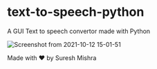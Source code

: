 # text-to-speech-python
A GUI Text to speech convertor made with Python



![Screenshot from 2021-10-12 15-01-51](https://user-images.githubusercontent.com/72114434/137105504-f0b1f592-b9bf-4741-954e-1665c899a548.png)


Made with ❤️ by Suresh Mishra 
